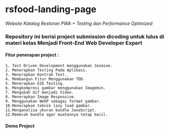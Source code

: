 # rsfood-landing-page
*Website Katalog Restoran PWA + Testing dan Performance Optimized*

### Repository ini berisi project submission dicoding untuk lulus di materi kelas Menjadi Front-End Web Developer Expert
#### **Fitur penerapan project :**
    1. Test Driven Development menggunakan Jasmine.
    2. Menerapkan Testing Pada Aplikasi.
    3. Menerapkan Kontrak Test.
    4. Membangun Fitur Menggunakan TDD.
    5. Menerapkan E2E Testing.
    6. Mengkompresi gambar menggunakan Imagemin.
    7. Mengubah Gif menjadi Video.
    8. Menerapkan Image Responsive.
    9. Menggunakan WebP sebagai format gambar.
    10.Menerapkan teknik lazy load gambar.
    11.Menganalisa ukuran bundle JavaScript.
    12.Memecah bundle agar muatannya tetap kecil.

#### **Demo Project**

